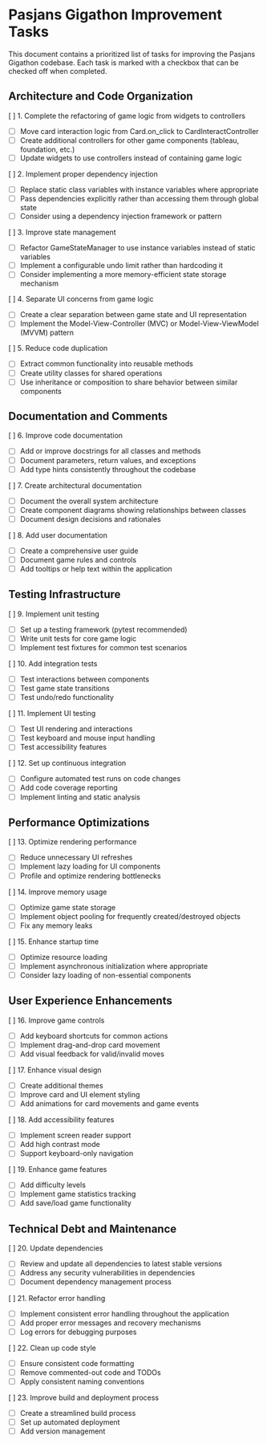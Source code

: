 # Pasjans Gigathon Improvement Tasks

This document contains a prioritized list of tasks for improving the Pasjans Gigathon codebase. Each task is marked with
a checkbox that can be checked off when completed.

## Architecture and Code Organization

[ ] 1. Complete the refactoring of game logic from widgets to controllers

- [ ] Move card interaction logic from Card.on_click to CardInteractController
- [ ] Create additional controllers for other game components (tableau, foundation, etc.)
- [ ] Update widgets to use controllers instead of containing game logic

[ ] 2. Implement proper dependency injection

- [ ] Replace static class variables with instance variables where appropriate
- [ ] Pass dependencies explicitly rather than accessing them through global state
- [ ] Consider using a dependency injection framework or pattern

[ ] 3. Improve state management

- [ ] Refactor GameStateManager to use instance variables instead of static variables
- [ ] Implement a configurable undo limit rather than hardcoding it
- [ ] Consider implementing a more memory-efficient state storage mechanism

[ ] 4. Separate UI concerns from game logic

- [ ] Create a clear separation between game state and UI representation
- [ ] Implement the Model-View-Controller (MVC) or Model-View-ViewModel (MVVM) pattern

[ ] 5. Reduce code duplication

- [ ] Extract common functionality into reusable methods
- [ ] Create utility classes for shared operations
- [ ] Use inheritance or composition to share behavior between similar components

## Documentation and Comments

[ ] 6. Improve code documentation

- [ ] Add or improve docstrings for all classes and methods
- [ ] Document parameters, return values, and exceptions
- [ ] Add type hints consistently throughout the codebase

[ ] 7. Create architectural documentation

- [ ] Document the overall system architecture
- [ ] Create component diagrams showing relationships between classes
- [ ] Document design decisions and rationales

[ ] 8. Add user documentation

- [ ] Create a comprehensive user guide
- [ ] Document game rules and controls
- [ ] Add tooltips or help text within the application

## Testing Infrastructure

[ ] 9. Implement unit testing

- [ ] Set up a testing framework (pytest recommended)
- [ ] Write unit tests for core game logic
- [ ] Implement test fixtures for common test scenarios

[ ] 10. Add integration tests

- [ ] Test interactions between components
- [ ] Test game state transitions
- [ ] Test undo/redo functionality

[ ] 11. Implement UI testing

- [ ] Test UI rendering and interactions
- [ ] Test keyboard and mouse input handling
- [ ] Test accessibility features

[ ] 12. Set up continuous integration

- [ ] Configure automated test runs on code changes
- [ ] Add code coverage reporting
- [ ] Implement linting and static analysis

## Performance Optimizations

[ ] 13. Optimize rendering performance

- [ ] Reduce unnecessary UI refreshes
- [ ] Implement lazy loading for UI components
- [ ] Profile and optimize rendering bottlenecks

[ ] 14. Improve memory usage

- [ ] Optimize game state storage
- [ ] Implement object pooling for frequently created/destroyed objects
- [ ] Fix any memory leaks

[ ] 15. Enhance startup time

- [ ] Optimize resource loading
- [ ] Implement asynchronous initialization where appropriate
- [ ] Consider lazy loading of non-essential components

## User Experience Enhancements

[ ] 16. Improve game controls

- [ ] Add keyboard shortcuts for common actions
- [ ] Implement drag-and-drop card movement
- [ ] Add visual feedback for valid/invalid moves

[ ] 17. Enhance visual design

- [ ] Create additional themes
- [ ] Improve card and UI element styling
- [ ] Add animations for card movements and game events

[ ] 18. Add accessibility features

- [ ] Implement screen reader support
- [ ] Add high contrast mode
- [ ] Support keyboard-only navigation

[ ] 19. Enhance game features

- [ ] Add difficulty levels
- [ ] Implement game statistics tracking
- [ ] Add save/load game functionality

## Technical Debt and Maintenance

[ ] 20. Update dependencies

- [ ] Review and update all dependencies to latest stable versions
- [ ] Address any security vulnerabilities in dependencies
- [ ] Document dependency management process

[ ] 21. Refactor error handling

- [ ] Implement consistent error handling throughout the application
- [ ] Add proper error messages and recovery mechanisms
- [ ] Log errors for debugging purposes

[ ] 22. Clean up code style

- [ ] Ensure consistent code formatting
- [ ] Remove commented-out code and TODOs
- [ ] Apply consistent naming conventions

[ ] 23. Improve build and deployment process

- [ ] Create a streamlined build process
- [ ] Set up automated deployment
- [ ] Add version management